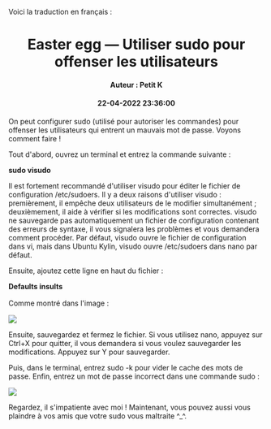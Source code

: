 Voici la traduction en français :

# <center>Easter egg — Utiliser sudo pour offenser les utilisateurs</center>
#### <center>Auteur : Petit K</center>
#### <center>22-04-2022 23:36:00</center>

On peut configurer sudo (utilisé pour autoriser les commandes) pour offenser les utilisateurs qui entrent un mauvais mot de passe. Voyons comment faire !

Tout d'abord, ouvrez un terminal et entrez la commande suivante :

**sudo visudo**

Il est fortement recommandé d'utiliser visudo pour éditer le fichier de configuration /etc/sudoers. Il y a deux raisons d'utiliser visudo : premièrement, il empêche deux utilisateurs de le modifier simultanément ; deuxièmement, il aide à vérifier si les modifications sont correctes. visudo ne sauvegarde pas automatiquement un fichier de configuration contenant des erreurs de syntaxe, il vous signalera les problèmes et vous demandera comment procéder. Par défaut, visudo ouvre le fichier de configuration dans vi, mais dans Ubuntu Kylin, visudo ouvre /etc/sudoers dans nano par défaut.

Ensuite, ajoutez cette ligne en haut du fichier :

**Defaults insults**

Comme montré dans l'image :　　

![](https://www.ubuntukylin.com/upload/201602/1456191668463393.jpg)

Ensuite, sauvegardez et fermez le fichier. Si vous utilisez nano, appuyez sur Ctrl+X pour quitter, il vous demandera si vous voulez sauvegarder les modifications. Appuyez sur Y pour sauvegarder.

Puis, dans le terminal, entrez sudo -k pour vider le cache des mots de passe. Enfin, entrez un mot de passe incorrect dans une commande sudo :

![](https://www.ubuntukylin.com/upload/201602/1456192456272768.jpg)

Regardez, il s'impatiente avec moi ! Maintenant, vous pouvez aussi vous plaindre à vos amis que votre sudo vous maltraite ^_^.